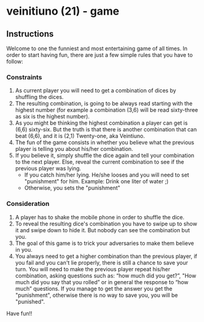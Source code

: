 # veinitiuno (21) - game

## Instructions


Welcome to one the funniest and most entertaining game of all times. 
In order to start having fun, there are just a few simple rules that you have to follow:


### Constraints
1. As current player you will need to get a combination of dices by shuffling the dices.
2. The resulting combination, is going to be always read starting with the highest number (for example a combination (3,6) will be read sixty-three as six is the highest number).
3. As you might be thinking the highest combination a player can get is (6,6) sixty-six. But the truth is that there is another combination that can beat (6,6), and it is (2,1) Twenty-one, aka Veintiuno.
4. The fun of the game consists in whether you believe what the previous player is telling you about his/her combination.
5. If you believe it, simply shuffle the dice again and tell your combination to the next player. Else, reveal the current combination to see if the previous player was lying.
    - If you catch him/her lying. He/she looses and you will need to set "punishment" for him. Example: Drink one liter of water ;)
    - Otherwise, you sets the "punishment"

### Consideration 
1. A player has to shake the mobile phone in order to shuffle the dice.
2. To reveal the resulting dice's combination you have to swipe up to show it and swipe down to hide it. But nobody can see the combination but you.
3. The goal of this game is to trick your adversaries to make them believe in you.
4. You always need to get a higher combination than the previous player, if you fail and you can't lie properly, there is still a chance to save your turn. You will need to make the previous player repeat his/her combination, asking questions such as: “how much did you get?”,  "How much did you say that you rolled” or in general the response to “how much” questions. If you manage to get the answer you get the "punishment", otherwise there is no way to save you, you will be "punished".


Have fun!!